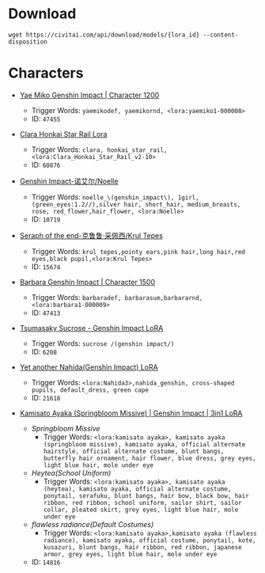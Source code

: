 # Download
`wget https://civitai.com/api/download/models/{lora_id} --content-disposition`

# Characters
* [Yae Miko Genshin Impact | Character 1200](https://civitai.com/models/42778/yae-miko-genshin-impact-or-character-lora-1200)
    * Trigger Words: `yaemikodef, yaemikornd, <lora:yaemiko1-000008>`
    * ID: `47455`
* [Clara Honkai Star Rail Lora](https://civitai.com/models/56454/clara-honkai-star-rail-lora)
    * Trigger Words: `clara, honkai_star_rail, <lora:Clara_Honkai_Star_Rail_v2-10>`
    * ID: `60876`
* [Genshin Impact-诺艾尔/Noelle](https://civitai.com/models/9071/genshin-impact-noelle)
    * Trigger Words: `noelle_\(genshin_impact\), 1girl,(green_eyes:1.2//),silver hair, short_hair, medium_breasts, rose, red_flower,hair_flower, <lora:Noelle>`
    * ID: `10719`
* [Seraph of the end-克鲁鲁·采佩西/Krul Tepes](https://civitai.com/models/13298)
    * Trigger Words: `krul tepes,pointy ears,pink hair,long hair,red eyes,black pupil,<lora:Krul Tepes>`
    * ID: `15674`
* [Barbara Genshin Impact | Character 1500](https://civitai.com/models/42734?modelVersionId=47413)
    * Trigger Words: `barbaradef, barbarasum,barbararnd, <lora:barbara1-000009>`
    * ID: `47413`
* [Tsumasaky Sucrose - Genshin Impact LoRA](https://civitai.com/models/5340?modelVersionId=119784)
    * Trigger Words: `sucrose /(genshin impact/)`
    * ID: `6208`
* [Yet another Nahida(Genshin Impact) LoRA](https://civitai.com/models/16923/yet-another-nahidagenshin-impact-lora)
    * Trigger Words: `<lora:Nahida3>,nahida_genshin, cross-shaped pupils, default_dress, green cape`
    * ID: `21618`

* [Kamisato Ayaka (Springbloom Missive) | Genshin Impact | 3in1 LoRA](https://civitai.com/models/12566/kamisato-ayaka-springbloom-missive-or-genshin-impact-or-3in1-lora)
    * _Springbloom Missive_
      * Trigger Words: `<lora:kamisato ayaka>, kamisato ayaka (springbloom missive), kamisato ayaka, official alternate hairstyle, official alternate costume, blunt bangs, butterfly hair ornament, hair flower, blue dress, grey eyes, light blue hair, mole under eye`
    * _Heytea(School Uniform)_
      * Trigger Words: `<lora:kamisato ayaka>, kamisato ayaka (heytea), kamisato ayaka, official alternate costume, ponytail, serafuku, blunt bangs, hair bow, black bow, hair ribbon, red ribbon, school uniform, sailor shirt, sailor collar, pleated skirt, grey eyes, light blue hair, mole under eye`
    * _flawless radiance(Default Costumes)_
      * Trigger Words: `<lora:kamisato ayaka>,kamisato ayaka (flawless radiance), kamisato ayaka, official costume, ponytail, kote, kusazuri, blunt bangs, hair ribbon, red ribbon, japanese armor, grey eyes, light blue hair, mole under eye`
    * ID: `14816`
